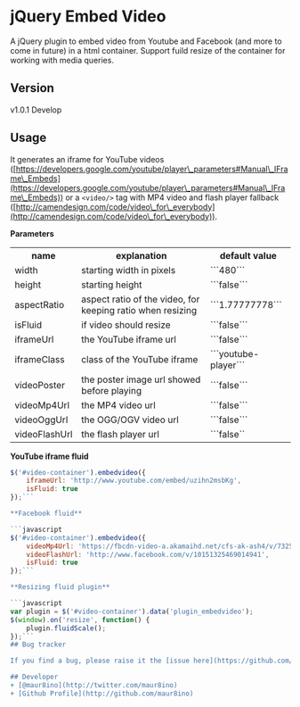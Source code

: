 # jQuery Embed Video

A jQuery plugin to embed video from Youtube and Facebook (and more to come in future) in a html container. Support fuild resize of the container for working with media queries.

## Version

v1.0.1 Develop

## Usage

It generates an iframe for YouTube videos ([https://developers.google.com/youtube/player\_parameters#Manual\_IFrame\_Embeds](https://developers.google.com/youtube/player\_parameters#Manual\_IFrame\_Embeds)) or a ```<video/>``` tag with MP4 video and flash player fallback ([http://camendesign.com/code/video\_for\_everybody](http://camendesign.com/code/video\_for\_everybody)).

**Parameters**
<table>
  <tr>
    <th>name</th><th>explanation</th><th>default value</th>
  </tr>
  <tr>
    <td>width</td><td>starting width in pixels</td><td>```480```</td>
  </tr>
  <tr>
    <td>height</td><td>starting height</td><td>```false```</td>
  </tr>
  <tr>
    <td>aspectRatio</td><td>aspect ratio of the video, for keeping ratio when resizing</td><td>```1.77777778```</td>
  </tr>
  <tr>
    <td>isFluid</td><td>if video should resize</td><td>```false```</td>
  </tr>
  <tr>
    <td>iframeUrl</td><td>the YouTube iframe url</td><td>```false```</td>
  </tr>
  <tr>
    <td>iframeClass</td><td>class of the YouTube iframe</td><td>```youtube-player```</td>
  </tr>
  <tr>
    <td>videoPoster</td><td>the poster image url showed before playing</td><td>```false```</td>
  </tr>
  <tr>
    <td>videoMp4Url</td><td>the MP4 video url</td><td>```false```</td>
  </tr>
  <tr>
    <td>videoOggUrl</td><td>the OGG/OGV video url</td><td>```false```</td>
  </tr>
  <tr>
    <td>videoFlashUrl</td><td>the flash player url</td><td>```false``</td>
  </tr>
</table>

**YouTube iframe fluid**

```javascript
$('#video-container').embedvideo({
    iframeUrl: 'http://www.youtube.com/embed/uzihn2msbKg',
    isFluid: true
});```

**Facebook fluid**

```javascript
$('#video-container').embedvideo({
	videoMp4Url: 'https://fbcdn-video-a.akamaihd.net/cfs-ak-ash4/v/732562/257/10151325469014941_21905.mp4?oh=a77a2bdbcd6c5e6033542615a69161a0&oe=50FB79BE&__gda__=1358719905_59685d7ee5c7c497d5a8a8edfad0a3e8',
	videoFlashUrl: 'http://www.facebook.com/v/10151325469014941',
	isFluid: true
});```

**Resizing fluid plugin**

```javascript
var plugin = $('#video-container').data('plugin_embedvideo');
$(window).on('resize', function() {
    plugin.fluidScale();
});```
## Bug tracker

If you find a bug, please raise it the [issue here](https://github.com/maur8ino/miniBoilerplate/issues) on Github! 

## Developer
+ [@maur8ino](http://twitter.com/maur8ino)
+ [Github Profile](http://github.com/maur8ino)
